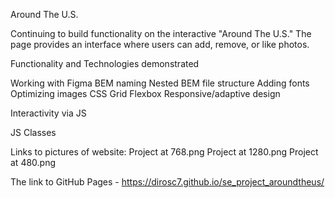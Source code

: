 Around The U.S.

Continuing to build functionality on the interactive "Around The U.S." The page provides an interface where users can add, remove, or like photos.

Functionality and Technologies demonstrated

Working with Figma BEM naming Nested BEM file structure Adding fonts Optimizing images CSS Grid Flexbox Responsive/adaptive design

Interactivity via JS

JS Classes

Links to pictures of website:
Project at 768.png
Project at 1280.png
Project at 480.png

The link to GitHub Pages - https://dirosc7.github.io/se_project_aroundtheus/
